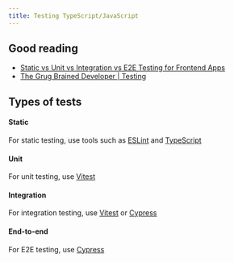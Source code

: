 ```yaml
---
title: Testing TypeScript/JavaScript
---
```


## Good reading

- [Static vs Unit vs Integration vs E2E Testing for Frontend Apps](https://kentcdodds.com/blog/static-vs-unit-vs-integration-vs-e2e-tests)
- [The Grug Brained Developer \| Testing](https://grugbrain.dev/#grug-on-testing)

## Types of tests

#### Static

For static testing, use tools such as [ESLint](https://eslint.org/) and [TypeScript](https://www.typescriptlang.org/)

#### Unit

For unit testing, use [Vitest](https://vitest.dev/)

#### Integration

For integration testing, use [Vitest](https://vitest.dev/) or [Cypress](https://www.cypress.io/)

#### End-to-end

For E2E testing, use [Cypress](https://www.cypress.io/)
